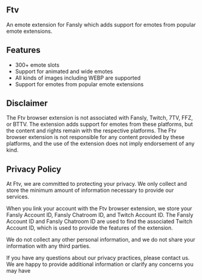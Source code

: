 ## Ftv
An emote extension for Fansly which adds support for emotes from popular emote extensions.

## Features
- 300+ emote slots
- Support for animated and wide emotes
- All kinds of images including WEBP are supported
- Support for emotes from popular emote extensions

## Disclaimer
The Ftv browser extension is not associated with Fansly, Twitch, 7TV, FFZ, or BTTV. The extension adds support for emotes from these platforms, but the content and rights remain with the respective platforms. The Ftv browser extension is not responsible for any content provided by these platforms, and the use of the extension does not imply endorsement of any kind.

## Privacy Policy
At Ftv, we are committed to protecting your privacy. We only collect and store the minimum amount of information necessary to provide our services.

When you link your account with the Ftv browser extension, we store your Fansly Account ID, Fansly Chatroom ID, and Twitch Account ID. The Fansly Account ID and Fansly Chatroom ID are used to find the associated Twitch Account ID, which is used to provide the features of the extension.

We do not collect any other personal information, and we do not share your information with any third parties.

If you have any questions about our privacy practices, please contact us. We are happy to provide additional information or clarify any concerns you may have
